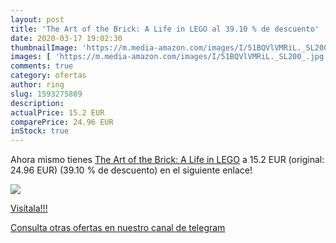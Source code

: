 ```yaml
---
layout: post
title: 'The Art of the Brick: A Life in LEGO al 39.10 % de descuento'
date: 2020-03-17 19:02:30
thumbnailImage: 'https://m.media-amazon.com/images/I/51BQVlVMRiL._SL200_.jpg'
images: [ 'https://m.media-amazon.com/images/I/51BQVlVMRiL._SL200_.jpg' ]
comments: true
category: ofertas
author: ring
slug: 1593275889
description:
actualPrice: 15.2 EUR
comparePrice: 24.96 EUR
inStock: true
---
```


Ahora mismo tienes [The Art of the Brick: A Life in LEGO](https://www.amazon.es/dp/1593275889/?tag=redken-21) a 15.2 EUR (original: 24.96 EUR) (39.10 %  de descuento) en el siguiente enlace!

[![](https://m.media-amazon.com/images/I/51BQVlVMRiL._SL200_.jpg)](https://www.amazon.es/dp/1593275889/?tag=redken-21)

[Visítala!!!](https://www.amazon.es/dp/1593275889/?tag=redken-21)

[Consulta otras ofertas en nuestro canal de telegram](https://t.me/s/ofertas25)
